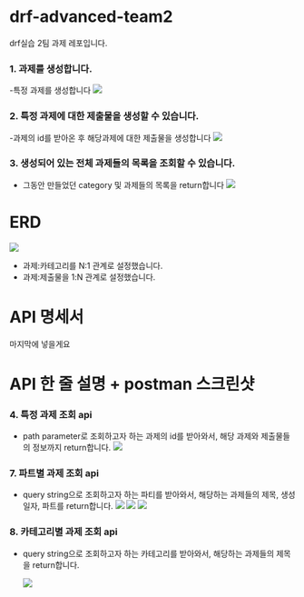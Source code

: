 # drf-advanced-team2

drf실습 2팀 과제 레포입니다.
### 1. 과제를 생성합니다.
-특정 과제를 생성합니다
![](./images/api_1.png)
### 2. 특정 과제에 대한 제출물을 생성할 수 있습니다.
-과제의 id를 받아온 후 해당과제에 대한 제출물을 생성합니다
  ![](./images/api_2.png)

### 3. 생성되어 있는 전체 과제들의 목록을 조회할 수 있습니다. 
- 그동안 만들었던 category 및 과제들의 목록을 return합니다
  ![](./images/api_3.png)

# ERD

![](./images/DBD.png)

- 과제:카테고리를 N:1 관계로 설정했습니다.
- 과제:제출물을 1:N 관계로 설정했습니다.

# API 명세서

마지막에 넣을게요

# API 한 줄 설명 + postman 스크린샷

### 4. 특정 과제 조회 api

- path parameter로 조회하고자 하는 과제의 id를 받아와서, 해당 과제와 제출물들의 정보까지 return합니다.
  ![](./images/api_4.png)

### 7. 파트별 과제 조회 api

- query string으로 조회하고자 하는 파티를 받아와서, 해당하는 과제들의 제목, 생성 일자, 파트를 return합니다.
  ![](./images/api_7_1.png)
  ![](./images/api_7_2.png)
  ![](./images/api_7_3.png)

### 8. 카테고리별 과제 조회 api

- query string으로 조회하고자 하는 카테고리를 받아와서, 해당하는 과제들의 제목을 return합니다.

  ![](./images/api_8.png)
